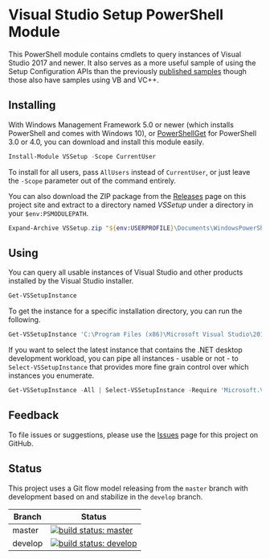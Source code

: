 Visual Studio Setup PowerShell Module
=====================================

This PowerShell module contains cmdlets to query instances of Visual Studio 2017 and newer. It also serves as a more useful sample of using the Setup Configuration APIs than the previously [published samples][samples] though those also have samples using VB and VC++.

## Installing

With Windows Management Framework 5.0 or newer (which installs PowerShell and comes with Windows 10), or [PowerShellGet][psget] for PowerShell 3.0 or 4.0, you can download and install this module easily.

```powershell
Install-Module VSSetup -Scope CurrentUser
```

To install for all users, pass `AllUsers` instead of `CurrentUser`, or just leave the `-Scope` parameter out of the command entirely.

You can also download the ZIP package from the [Releases][releases] page on this project site and extract to a directory named _VSSetup_ under a directory in your `$env:PSMODULEPATH`.

```powershell
Expand-Archive VSSetup.zip "${env:USERPROFILE}\Documents\WindowsPowerShell\Modules\VSSetup"
```

## Using

You can query all usable instances of Visual Studio and other products installed by the Visual Studio installer.

```powershell
Get-VSSetupInstance
```

To get the instance for a specific installation directory, you can run the following.

```powershell
Get-VSSetupInstance 'C:\Program Files (x86)\Microsoft Visual Studio\2017\Community'
```

If you want to select the latest instance that contains the .NET desktop development workload, you can pipe all instances - usable or not - to `Select-VSSetupInstance` that provides more fine grain control over which instances you enumerate.

```powershell
Get-VSSetupInstance -All | Select-VSSetupInstance -Require 'Microsoft.VisualStudio.Workload.ManagedDesktop' -Latest
```

## Feedback

To file issues or suggestions, please use the [Issues][issues] page for this project on GitHub.

## Status

This project uses a Git flow model releasing from the `master` branch with development based on and stabilize in the `develop` branch.

Branch  | Status
------  | ------
master  | [![build status: master](https://ci.appveyor.com/api/projects/status/4c1feyut6rvmw1dk/branch/master?svg=true)](https://ci.appveyor.com/project/heaths/vssetup-powershell/branch/master)
develop | [![build status: develop](https://ci.appveyor.com/api/projects/status/4c1feyut6rvmw1dk/branch/develop?svg=true)](https://ci.appveyor.com/project/heaths/vssetup-powershell/branch/develop)

  [issues]: https://github.com/Microsoft/vssetup.powershell/issues
  [psget]: http://go.microsoft.com/fwlink/?LinkID=746217
  [releases]: https://github.com/Microsoft/vssetup.powershell/releases
  [samples]: https://aka.ms/setup/configuration/samples
